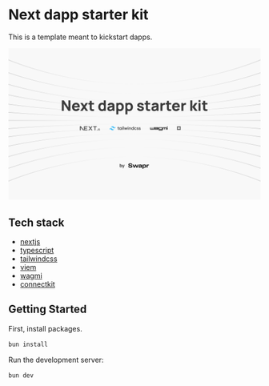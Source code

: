 # Next dapp starter kit
This is a template meant to kickstart dapps.

![Next dapp starter kit](/public/next-dapp-starter-kit.png)

## Tech stack

- [nextjs](https://nextjs.org/)
- [typescript](https://www.typescriptlang.org/)
- [tailwindcss](https://tailwindcss.com/)
- [viem](https://viem.sh/)
- [wagmi](https://wagmi.sh/)
- [connectkit](https://docs.family.co/connectkit)

## Getting Started

First, install packages.

```bash
bun install
```

Run the development server:

```bash
bun dev
```
